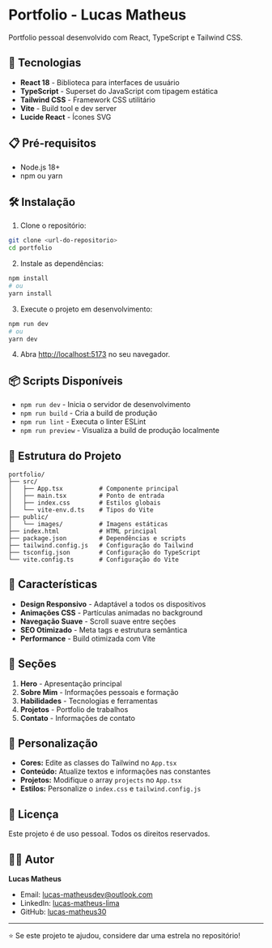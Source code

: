 # Portfolio - Lucas Matheus

Portfolio pessoal desenvolvido com React, TypeScript e Tailwind CSS.

## 🚀 Tecnologias

- **React 18** - Biblioteca para interfaces de usuário
- **TypeScript** - Superset do JavaScript com tipagem estática
- **Tailwind CSS** - Framework CSS utilitário
- **Vite** - Build tool e dev server
- **Lucide React** - Ícones SVG

## 📋 Pré-requisitos

- Node.js 18+ 
- npm ou yarn

## 🛠️ Instalação

1. Clone o repositório:
```bash
git clone <url-do-repositorio>
cd portfolio
```

2. Instale as dependências:
```bash
npm install
# ou
yarn install
```

3. Execute o projeto em desenvolvimento:
```bash
npm run dev
# ou
yarn dev
```

4. Abra [http://localhost:5173](http://localhost:5173) no seu navegador.

## 📦 Scripts Disponíveis

- `npm run dev` - Inicia o servidor de desenvolvimento
- `npm run build` - Cria a build de produção
- `npm run lint` - Executa o linter ESLint
- `npm run preview` - Visualiza a build de produção localmente

## 📁 Estrutura do Projeto

```
portfolio/
├── src/
│   ├── App.tsx          # Componente principal
│   ├── main.tsx         # Ponto de entrada
│   ├── index.css        # Estilos globais
│   └── vite-env.d.ts    # Tipos do Vite
├── public/
│   └── images/          # Imagens estáticas
├── index.html           # HTML principal
├── package.json         # Dependências e scripts
├── tailwind.config.js   # Configuração do Tailwind
├── tsconfig.json        # Configuração do TypeScript
└── vite.config.ts       # Configuração do Vite
```

## 🎨 Características

- **Design Responsivo** - Adaptável a todos os dispositivos
- **Animações CSS** - Partículas animadas no background
- **Navegação Suave** - Scroll suave entre seções
- **SEO Otimizado** - Meta tags e estrutura semântica
- **Performance** - Build otimizada com Vite

## 📱 Seções

1. **Hero** - Apresentação principal
2. **Sobre Mim** - Informações pessoais e formação
3. **Habilidades** - Tecnologias e ferramentas
4. **Projetos** - Portfolio de trabalhos
5. **Contato** - Informações de contato

## 🔧 Personalização

- **Cores:** Edite as classes do Tailwind no `App.tsx`
- **Conteúdo:** Atualize textos e informações nas constantes
- **Projetos:** Modifique o array `projects` no `App.tsx`
- **Estilos:** Personalize o `index.css` e `tailwind.config.js`

## 📄 Licença

Este projeto é de uso pessoal. Todos os direitos reservados.

## 👨‍💻 Autor

**Lucas Matheus**
- Email: lucas-matheusdev@outlook.com
- LinkedIn: [lucas-matheus-lima](https://www.linkedin.com/in/lucas-matheus-lima/)
- GitHub: [lucas-matheus30](https://github.com/lucas-matheus30)

---

⭐ Se este projeto te ajudou, considere dar uma estrela no repositório!
